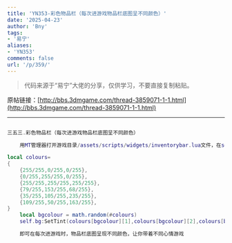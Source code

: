 ```yaml
---
title: 'YN353-彩色物品栏（每次进游戏物品栏底图呈不同颜色）'
date: '2025-04-23'
author: 'Bny'
tags:
- '易宁'
aliases:
- 'YN353'
comments: false
url: '/p/359/'
---
```


> 代码来源于“易宁”大佬的分享，仅供学习，不要直接复制粘贴。

原帖链接：[http://bbs.3dmgame.com/thread-3859071-1-1.html](http://bbs.3dmgame.com/thread-3859071-1-1.html)

---

```lua  

三五三.彩色物品栏（每次进游戏物品栏底图呈不同颜色）

	用MT管理器打开游戏目录/assets/scripts/widgets/inventorybar.lua文件，在self.bg = self.root:AddChild(Image(HUD_ATLAS, "inventory_bg.tex"))的下一行插入以下内容：

local colours=
{
	{255/255,0/255,0/255},
	{0/255,255/255,0/255},
	{255/255,255/255,255/255},
	{79/255,153/255,68/255},
	{35/255,105/255,235/255},
	{109/255,50/255,163/255},
}
	local bgcolour = math.random(#colours)
	self.bg:SetTint(colours[bgcolour][1],colours[bgcolour][2],colours[bgcolour][3],1)

	即可在每次进游戏时，物品栏底图呈现不同颜色，让你带着不同心情游戏

```  

